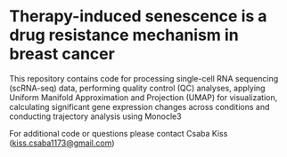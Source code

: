 # Therapy-induced senescence is a drug resistance mechanism in breast cancer
This repository contains code for processing single-cell RNA sequencing (scRNA-seq) data, performing quality control (QC) analyses, applying Uniform Manifold Approximation and Projection (UMAP) for visualization, calculating significant gene expression changes across conditions and conducting trajectory analysis using Monocle3 

For additional code or questions please contact Csaba Kiss (kiss.csaba1173@gmail.com)
